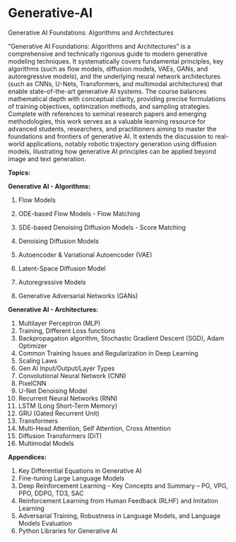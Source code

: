 # Generative-AI
Generative AI Foundations: Algorithms and Architectures

“Generative AI Foundations: Algorithms and Architectures” is a comprehensive and technically rigorous guide to modern generative modeling techniques. It systematically covers fundamental principles, key algorithms (such as flow models, diffusion models, VAEs, GANs, and autoregressive models), and the underlying neural network architectures (such as CNNs, U-Nets, Transformers, and multimodal architectures) that enable state-of-the-art generative AI systems. The course balances mathematical depth with conceptual clarity, providing precise formulations of training objectives, optimization methods, and sampling strategies.
Complete with references to seminal research papers and emerging methodologies, this work serves as a valuable learning resource for advanced students, researchers, and practitioners aiming to master the foundations and frontiers of generative AI.
It extends the discussion to real-world applications, notably robotic trajectory generation using diffusion models, illustrating how generative AI principles can be applied beyond image and text generation. 


**Topics:**

**Generative AI - Algorithms:**

1. Flow Models

2. ODE-based Flow Models - Flow Matching

3. SDE-based Denoising Diffusion Models - Score Matching

4. Denoising Diffusion Models

5. Autoencoder & Variational Autoencoder (VAE)

6. Latent-Space Diffusion Model

7. Autoregressive Models

8. Generative Adversarial Networks (GANs)

**Generative AI - Architectures:**

1. Multilayer Perceptron (MLP)
2. Training, Different Loss functions
3. Backpropagation algorithm, Stochastic Gradient Descent (SGD), Adam Optimizer
4. Common Training Issues and Regularization in Deep Learning
5. Scaling Laws
6. Gen AI Input/Output/Layer Types
7. Convolutional Neural Network (CNN)
8. PixelCNN
9. U-Net Denoising Model
10. Recurrent Neural Networks (RNN)
11. LSTM (Long Short-Term Memory)
12. GRU (Gated Recurrent Unit)
13. Transformers
14. Multi-Head Attention, Self Attention, Cross Attention
15. Diffusion Transformers (DiT)
16. Multimodal Models


**Appendices:**

1. Key Differential Equations in Generative AI
2. Fine-tuning Large Language Models
3. Deep Reinforcement Learning - Key Concepts and Summary
	– PG, VPG, PPO, DDPG, TD3, SAC
4. Reinforcement Learning from Human Feedback (RLHF) and Imitation Learning
5. Adversarial Training, Robustness in Language Models, and Language Models Evaluation
6. Python Libraries for Generative AI 





